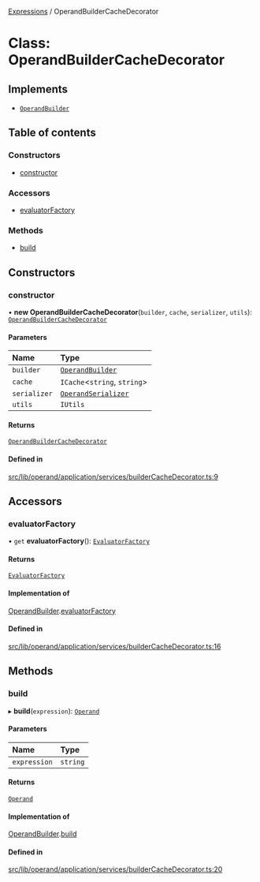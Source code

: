[Expressions](../README.md) / OperandBuilderCacheDecorator

# Class: OperandBuilderCacheDecorator

## Implements

- [`OperandBuilder`](../interfaces/OperandBuilder.md)

## Table of contents

### Constructors

- [constructor](OperandBuilderCacheDecorator.md#constructor)

### Accessors

- [evaluatorFactory](OperandBuilderCacheDecorator.md#evaluatorfactory)

### Methods

- [build](OperandBuilderCacheDecorator.md#build)

## Constructors

### constructor

• **new OperandBuilderCacheDecorator**(`builder`, `cache`, `serializer`, `utils`): [`OperandBuilderCacheDecorator`](OperandBuilderCacheDecorator.md)

#### Parameters

| Name | Type |
| :------ | :------ |
| `builder` | [`OperandBuilder`](../interfaces/OperandBuilder.md) |
| `cache` | `ICache`\<`string`, `string`\> |
| `serializer` | [`OperandSerializer`](../interfaces/OperandSerializer.md) |
| `utils` | `IUtils` |

#### Returns

[`OperandBuilderCacheDecorator`](OperandBuilderCacheDecorator.md)

#### Defined in

[src/lib/operand/application/services/builderCacheDecorator.ts:9](https://github.com/data7expressions/3xpr/blob/383dad40c3415837443b6ccd0c7960abae2de02b/src/lib/operand/application/services/builderCacheDecorator.ts#L9)

## Accessors

### evaluatorFactory

• `get` **evaluatorFactory**(): [`EvaluatorFactory`](../interfaces/EvaluatorFactory.md)

#### Returns

[`EvaluatorFactory`](../interfaces/EvaluatorFactory.md)

#### Implementation of

[OperandBuilder](../interfaces/OperandBuilder.md).[evaluatorFactory](../interfaces/OperandBuilder.md#evaluatorfactory)

#### Defined in

[src/lib/operand/application/services/builderCacheDecorator.ts:16](https://github.com/data7expressions/3xpr/blob/383dad40c3415837443b6ccd0c7960abae2de02b/src/lib/operand/application/services/builderCacheDecorator.ts#L16)

## Methods

### build

▸ **build**(`expression`): [`Operand`](Operand.md)

#### Parameters

| Name | Type |
| :------ | :------ |
| `expression` | `string` |

#### Returns

[`Operand`](Operand.md)

#### Implementation of

[OperandBuilder](../interfaces/OperandBuilder.md).[build](../interfaces/OperandBuilder.md#build)

#### Defined in

[src/lib/operand/application/services/builderCacheDecorator.ts:20](https://github.com/data7expressions/3xpr/blob/383dad40c3415837443b6ccd0c7960abae2de02b/src/lib/operand/application/services/builderCacheDecorator.ts#L20)
